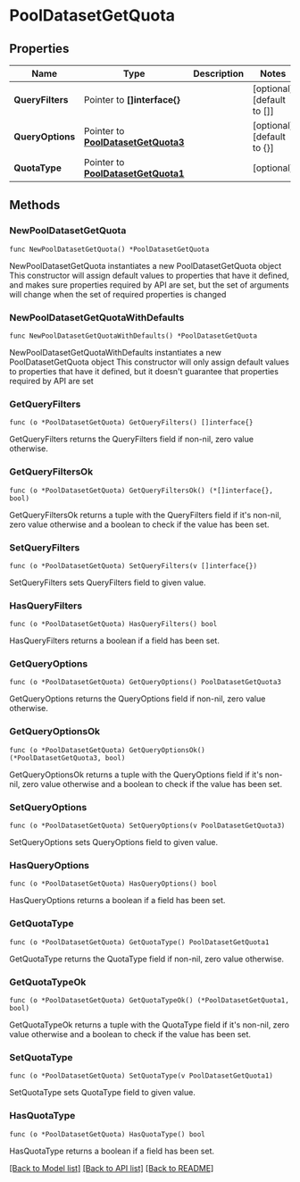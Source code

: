 # PoolDatasetGetQuota

## Properties

Name | Type | Description | Notes
------------ | ------------- | ------------- | -------------
**QueryFilters** | Pointer to **[]interface{}** |  | [optional] [default to []]
**QueryOptions** | Pointer to [**PoolDatasetGetQuota3**](PoolDatasetGetQuota3.md) |  | [optional] [default to {}]
**QuotaType** | Pointer to [**PoolDatasetGetQuota1**](PoolDatasetGetQuota1.md) |  | [optional] 

## Methods

### NewPoolDatasetGetQuota

`func NewPoolDatasetGetQuota() *PoolDatasetGetQuota`

NewPoolDatasetGetQuota instantiates a new PoolDatasetGetQuota object
This constructor will assign default values to properties that have it defined,
and makes sure properties required by API are set, but the set of arguments
will change when the set of required properties is changed

### NewPoolDatasetGetQuotaWithDefaults

`func NewPoolDatasetGetQuotaWithDefaults() *PoolDatasetGetQuota`

NewPoolDatasetGetQuotaWithDefaults instantiates a new PoolDatasetGetQuota object
This constructor will only assign default values to properties that have it defined,
but it doesn't guarantee that properties required by API are set

### GetQueryFilters

`func (o *PoolDatasetGetQuota) GetQueryFilters() []interface{}`

GetQueryFilters returns the QueryFilters field if non-nil, zero value otherwise.

### GetQueryFiltersOk

`func (o *PoolDatasetGetQuota) GetQueryFiltersOk() (*[]interface{}, bool)`

GetQueryFiltersOk returns a tuple with the QueryFilters field if it's non-nil, zero value otherwise
and a boolean to check if the value has been set.

### SetQueryFilters

`func (o *PoolDatasetGetQuota) SetQueryFilters(v []interface{})`

SetQueryFilters sets QueryFilters field to given value.

### HasQueryFilters

`func (o *PoolDatasetGetQuota) HasQueryFilters() bool`

HasQueryFilters returns a boolean if a field has been set.

### GetQueryOptions

`func (o *PoolDatasetGetQuota) GetQueryOptions() PoolDatasetGetQuota3`

GetQueryOptions returns the QueryOptions field if non-nil, zero value otherwise.

### GetQueryOptionsOk

`func (o *PoolDatasetGetQuota) GetQueryOptionsOk() (*PoolDatasetGetQuota3, bool)`

GetQueryOptionsOk returns a tuple with the QueryOptions field if it's non-nil, zero value otherwise
and a boolean to check if the value has been set.

### SetQueryOptions

`func (o *PoolDatasetGetQuota) SetQueryOptions(v PoolDatasetGetQuota3)`

SetQueryOptions sets QueryOptions field to given value.

### HasQueryOptions

`func (o *PoolDatasetGetQuota) HasQueryOptions() bool`

HasQueryOptions returns a boolean if a field has been set.

### GetQuotaType

`func (o *PoolDatasetGetQuota) GetQuotaType() PoolDatasetGetQuota1`

GetQuotaType returns the QuotaType field if non-nil, zero value otherwise.

### GetQuotaTypeOk

`func (o *PoolDatasetGetQuota) GetQuotaTypeOk() (*PoolDatasetGetQuota1, bool)`

GetQuotaTypeOk returns a tuple with the QuotaType field if it's non-nil, zero value otherwise
and a boolean to check if the value has been set.

### SetQuotaType

`func (o *PoolDatasetGetQuota) SetQuotaType(v PoolDatasetGetQuota1)`

SetQuotaType sets QuotaType field to given value.

### HasQuotaType

`func (o *PoolDatasetGetQuota) HasQuotaType() bool`

HasQuotaType returns a boolean if a field has been set.


[[Back to Model list]](../README.md#documentation-for-models) [[Back to API list]](../README.md#documentation-for-api-endpoints) [[Back to README]](../README.md)


